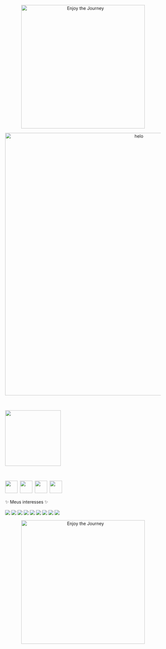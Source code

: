  <p align="center">
   <img align="center" alt="Enjoy the Journey" src="https://64.media.tumblr.com/444e336c58f295647dc07fa173d0d60e/163f8ea9d5712aa4-e7/s500x750/27d93b81e0ff0e00e418d5497b09800826b3f9d3.gifv" width="400">
  </p>
<p align="center"> <img align="center" alt="helo" src="https://64.media.tumblr.com/9c7b97d56675c5ceabdea745141704ca/98417d7bfc8b0f8c-07/s500x750/da1b8759f56ab4d566717eac6a987b12b84d9c2d.gifv" width="850">
</p>

  <br><br>
  <a href="https://github.com/heloisafarias">
  <img height="180em" src="https://github-readme-stats.vercel.app/api/top-langs/?username=heloisafarias&layout=compact&langs_count=7&theme=dracula"/>
</div><br><br>
  
<div> 
  <a href="https://www.youtube.com/channel/UC8ENvKGsgM2V44EnylkUGww" target="_blank"><img src="https://cdn.discordapp.com/attachments/836036665037815828/883868465621004308/youtube.png" target="_blank" width="40"></a>&nbsp;
  <a href="https://instagram.com/0101helo" target="_blank"><img src="https://image.flaticon.com/icons/png/512/1076/1076991.png" target="_blank" width="40"></a>&nbsp;
  <a href = "mailto:heloisafrsa@gmail.com"><img src="https://cdn.discordapp.com/attachments/836036665037815828/883868071289290792/gmail.png" target="_blank" width="40"></a>&nbsp;
  <a href="https://www.linkedin.com/in/heloisafarias" target="_blank"><img src="https://cdn.discordapp.com/attachments/836036665037815828/883868780739043338/linkedin.png" target="_blank" width="40" ></a><br><br>
  </div>

<div>
  ✨ Meus interesses ✨<br><br>
<img src="https://img.shields.io/badge/C%23-239120?style=for-the-badge&logo=c-sharp&logoColor=white" target="_blank">
<img src="https://img.shields.io/badge/Python-3776AB?style=for-the-badge&logo=python&logoColor=white">
<img src="https://img.shields.io/badge/HTML-239120?style=for-the-badge&logo=html5&logoColor=white">
<img src="https://img.shields.io/badge/CSS-239120?&style=for-the-badge&logo=css3&logoColor=white">
<img src="https://img.shields.io/badge/JavaScript-F7DF1E?style=for-the-badge&logo=javascript&logoColor=black">
<img src="https://img.shields.io/badge/React-20232A?style=for-the-badge&logo=react&logoColor=61DAFB">
<img src="https://img.shields.io/badge/AngularJS-E23237?style=for-the-badge&logo=angularjs&logoColor=white">
<img src="https://img.shields.io/badge/MySQL-00000F?style=for-the-badge&logo=mysql&logoColor=white">
<img src="https://img.shields.io/badge/Microsoft_Azure-0089D6?style=for-the-badge&logo=microsoft-azure&logoColor=white"> <br>
 <p align="center">
   <img align="center" alt="Enjoy the Journey" src="https://64.media.tumblr.com/444e336c58f295647dc07fa173d0d60e/163f8ea9d5712aa4-e7/s500x750/27d93b81e0ff0e00e418d5497b09800826b3f9d3.gifv" width="400">
  </p>


